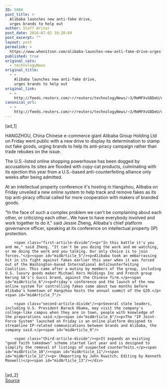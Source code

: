 ```yaml
---
ID: 5080
post_title: >
  Alibaba launches new anti-fake drive,
  urges brands to help out
author: Staff Writer
post_date: 2016-07-02 10:20:04
post_excerpt: ""
layout: post
permalink: >
  https://www.whenitson.com/alibaba-launches-new-anti-fake-drive-urges-brands-to-help-out/
published: true
original_cats:
  - technologyNews
original_title:
  - >
    Alibaba launches new anti-fake drive,
    urges brands to help out
original_link:
  - >
    http://feeds.reuters.com/~r/reuters/technologyNews/~3/RmMFXvG8DeU/us-alibaba-counterfeiting-idUSKCN0ZH452
canonical_url:
  - >
    http://feeds.reuters.com/~r/reuters/technologyNews/~3/RmMFXvG8DeU/us-alibaba-counterfeiting-idUSKCN0ZH452
---
```

 [ad_1]
<br><div id="articleText">
<span id="midArticle_start"/>

<span id="midArticle_0"/><span class="focusParagraph" readability="6"><p><span class="articleLocation">HANGZHOU, China</span> Chinese e-commerce giant Alibaba Group Holding Ltd on Friday went public with a new drive to display its determination to stamp out fake goods, urging brands to help its anti-piracy campaign rather than trade rebukes on the issue. </p></span><span id="midArticle_1"/><p>The U.S.-listed online shopping powerhouse has been dogged by accusations its sites are flooded with copy-cat products, culminating with its ejection this year from a U.S.-based anti-counterfeiting alliance only weeks after being admitted.</p><span id="midArticle_2"/><p>At an intellectual property conference it's hosting in Hangzhou, Alibaba on Friday unveiled a new online system to help track and remove fakes as its top anti-piracy official called for more cooperation with makers of branded goods.</p><span id="midArticle_3"/><p>"In the face of such a complex problem we can't be complaining about each other, or criticizing each other...We have to have everybody involved and work together to do it," said Jessie Zheng, Alibaba's chief platform governance officer, speaking at its conference on intellectual property (IP) protection. </p><span id="midArticle_4"/>
        
        <span class="first-article-divide"/><p>"In this battle it's you and me," said Zheng. "It can't be you doing the work and me watching, or me doing the work and you talking. Our only choice is to join forces."</p><span id="midArticle_5"/><p>Alibaba took an embarrassing hit in its fight against fakes earlier this year when it was forced out of the Washington-based International AntiCounterfeiting Coalition. This came after a mutiny by members of the group, including U.S. luxury goods maker Michael Kors Holdings Inc and French group Kering SA's's Gucci brand, against the Chinese firm.</p><span id="midArticle_6"/><p>Friday's conference and the launch of the new online system for controlling fakes come about two months before Alibaba's hometown of Hangzhou hosts the annual summit of the G20.</p><span id="midArticle_7"/>
        
        <span class="second-article-divide"/><p>Several state leaders, including U.S. President Barack Obama, may visit the company's college-like campus when they are in town, people with knowledge of the preparations said.</p><span id="midArticle_8"/><p>The "IP Joint-Force System" launched on Friday is an online platform designed to streamline IP-related communications between brands and Alibaba, the company said.</p><span id="midArticle_9"/>
        
        <span class="third-article-divide"/><p>It expands an existing "good faith takedown" scheme started last year and is designed to simplify the removal of listings of suspected counterfeits.</p><span id="midArticle_10"/><span id="midArticle_11"/><span id="midArticle_12"/><p> (Reporting by John Ruwitch; Editing by Kenneth Maxwell)</p><span id="midArticle_13"/></div>
<br>[ad_2]
<br><a href="http://feeds.reuters.com/~r/reuters/technologyNews/~3/RmMFXvG8DeU/us-alibaba-counterfeiting-idUSKCN0ZH452">Source </a>